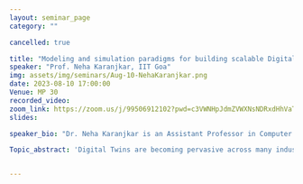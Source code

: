 ```yaml
---
layout: seminar_page
category: ""

cancelled: true

title: "Modeling and simulation paradigms for building scalable Digital Twins"  
speaker: "Prof. Neha Karanjkar, IIT Goa"
img: assets/img/seminars/Aug-10-NehaKaranjkar.png
date: 2023-08-10 17:00:00 
Venue: MP 30
recorded_video:
zoom_link: https://zoom.us/j/99506912102?pwd=c3VWNHpJdmZVWXNsNDRxdHhVaTBuZz09
slides: 

speaker_bio: "Dr. Neha Karanjkar is an Assistant Professor in Computer Science and Engineering at IIT Goa. She obtained her MTech and Ph.D. degrees from the Electrical Engineering department at IIT Bombay.  Before joining IIT Goa, she has worked as a Postdoctoral fellow at the Robert Bosch Centre for Cyber-Physical Systems at IISc Bangalore and as a research associate at IIT Bombay on the development of the 'Ajit' indigenous microprocessor. Her research interests are in modeling, simulation and optimization of Discrete-event systems in application areas such as computer system design, digital twins in manufacturing and retail. Her current focus is on building scalable simulation frameworks for discrete-event and mixed discrete-continuous systems. She currently serves as the Chair of the ACM Goa professional chapter and a member of the ACM India Education Committee."

Topic_abstract: 'Digital Twins are becoming pervasive across many industries. For application domains such as manufacturing, a key challenge in their effective deployment is the development of open frameworks for modeling and scalable simulation of hybrid systems. These are systems consisting of interacting components modeled using different paradigms. Choosing the right modeling paradigm for each sub-system and simulating the entire system at scale can be challenging. In this talk, I will present an overview of multiple modelling paradigms, with a focus on the challenges specific to digital twins and how simulation can be performed in each case. I will then discuss simulation approaches for hybrid systems and present our work towards the development of a Python framework for mixed discrete-event and continuous simulation for digital twins.'


---
```

